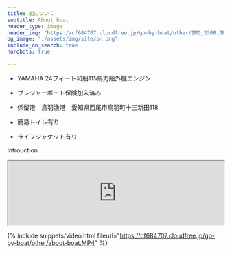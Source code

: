 ```yaml
---
title: 船について
subtitle: About boat
header_type: image
header_img: "https://cf684707.cloudfree.jp/go-by-boat/other/IMG_3308.JPG"
og_image: "./assets/img/site/bn.png"
include_on_search: true
norobots: true

---
```


- YAMAHA 24フィート和船115馬力船外機エンジン

- プレジャーボート保険加入済み

- 係留港　鳥羽漁港　愛知県西尾市鳥羽町十三新田118

- 簡易トイレ有り

- ライフジャケット有り

Introuction
<iframe src="https://drive.google.com/file/d/1sMLdLAfUfnBDIVJLTzBPKiystm0mzOgf/preview" width="100%" allow="autoplay"></iframe>

{% include snippets/video.html fileurl="https://cf684707.cloudfree.jp/go-by-boat/other/about-boat.MP4" %}
